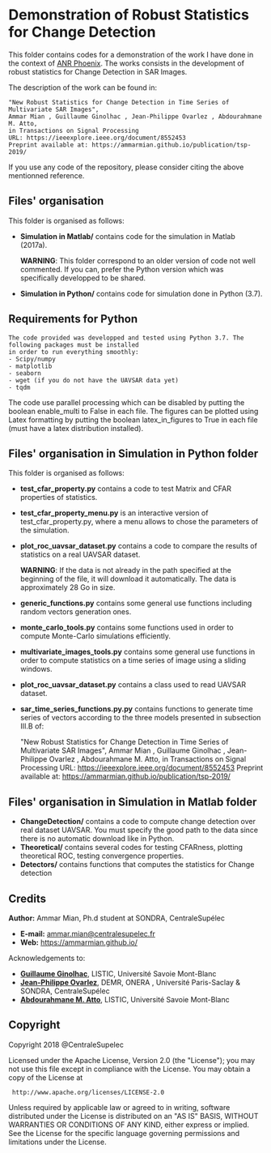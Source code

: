# Demonstration of Robust Statistics for Change Detection

This folder contains codes for a demonstration of the work I have done in the context of [ANR Phoenix](http://am.atto.free.fr/index_phoenix.htm).
The works consists in the development of robust statistics for Change Detection in SAR Images.

The description of the work can be found in:

	"New Robust Statistics for Change Detection in Time Series of Multivariate SAR Images",
	Ammar Mian , Guillaume Ginolhac , Jean-Philippe Ovarlez , Abdourahmane M. Atto,
	in Transactions on Signal Processing
	URL: https://ieeexplore.ieee.org/document/8552453
	Preprint available at: https://ammarmian.github.io/publication/tsp-2019/

If you use any code of the repository, please consider citing the above mentionned reference.

## Files' organisation

This folder is organised as follows:
 - **Simulation in Matlab/** contains code for the simulation in Matlab (2017a).
 
 	**WARNING**: This folder correspond to an older version of code not well commented. If you can, prefer the Python version which was specifically
 	developped to be shared.
 - **Simulation in Python/** contains code for simulation done in Python (3.7).


## Requirements for Python
	The code provided was developped and tested using Python 3.7. The following packages must be installed 
	in order to run everything smoothly:
	- Scipy/numpy
	- matplotlib
	- seaborn
	- wget (if you do not have the UAVSAR data yet)
	- tqdm

The code use parallel processing which can be disabled by putting the boolean enable_multi to False in each file.
The figures can be plotted using Latex formatting by putting the boolean latex_in_figures to True in each file (must have a latex distribution installed).

## Files' organisation in Simulation in Python folder

This folder is organised as follows:
 - **test_cfar_property.py** contains a code to test Matrix and CFAR properties of statistics.
 - **test_cfar_property_menu.py** is an interactive version of test_cfar_property.py, where a menu allows to chose the parameters of the simulation.
 - **plot_roc_uavsar_dataset.py** contains a code to compare the results of statistics on a real UAVSAR dataset.

 	 **WARNING**: If the data is not already in the path specified at the beginning of the file, it will download it automatically.
 	 		  The data is approximately 28 Go in size.
 - **generic_functions.py** contains some general use functions including random vectors generation ones.
 - **monte_carlo_tools.py** contains some functions used in order to compute Monte-Carlo simulations efficiently.
 - **multivariate_images_tools.py** contains some general use functions in order to compute statistics on a time series 
 	of image using a sliding windows.
 - **plot_roc_uavsar_dataset.py** contains a class used to read UAVSAR dataset.
 - **sar_time_series_functions.py.py** contains functions to generate time series of vectors according to the three models presented in subsection III.B of:

	"New Robust Statistics for Change Detection in Time Series of Multivariate SAR Images",
	Ammar Mian , Guillaume Ginolhac , Jean-Philippe Ovarlez , Abdourahmane M. Atto,
	in Transactions on Signal Processing
	URL: https://ieeexplore.ieee.org/document/8552453
	Preprint available at: https://ammarmian.github.io/publication/tsp-2019/

## Files' organisation in Simulation in Matlab folder
 - **ChangeDetection/** contains a code to compute change detection over real dataset UAVSAR. You must specify the good path to the data since there is no
 automatic download like in Python.
 - **Theoretical/** contains several codes for testing CFARness, plotting theoretical ROC, testing convergence properties.
 - **Detectors/** contains functions that computes the statistics for Change detection

## Credits
**Author:** Ammar Mian, Ph.d student at SONDRA, CentraleSupélec
 - **E-mail:** ammar.mian@centralesupelec.fr
 - **Web:** https://ammarmian.github.io/
 
 Acknowledgements to:
 - [**Guillaume Ginolhac**](https://www.listic.univ-smb.fr/presentation/membres/enseignants-chercheurs/guillaume-ginolhac/), LISTIC, Université Savoie Mont-Blanc
 - [**Jean-Philippe Ovarlez**](http://www.jeanphilippeovarlez.com/), DEMR, ONERA , Université Paris-Saclay  & SONDRA, CentraleSupélec
 - [**Abdourahmane M. Atto**](http://am.atto.free.fr/), LISTIC, Université Savoie Mont-Blanc

 
## Copyright
 
 Copyright 2018 @CentraleSupelec

 Licensed under the Apache License, Version 2.0 (the "License");
 you may not use this file except in compliance with the License.
 You may obtain a copy of the License at

     http://www.apache.org/licenses/LICENSE-2.0

 Unless required by applicable law or agreed to in writing, software
 distributed under the License is distributed on an "AS IS" BASIS,
 WITHOUT WARRANTIES OR CONDITIONS OF ANY KIND, either express or implied.
 See the License for the specific language governing permissions and
 limitations under the License.